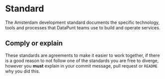 # Standard

The Amsterdam development standard documents the specific technology, tools and processes that DataPunt teams use to build and operate services.

## Comply or explain

These standards are agreements to make it easier to work together, if there is a good reason to not follow one of the standards you are free to diverge, however you **must** explain in your commit message, pull request or `README` why you did this.

